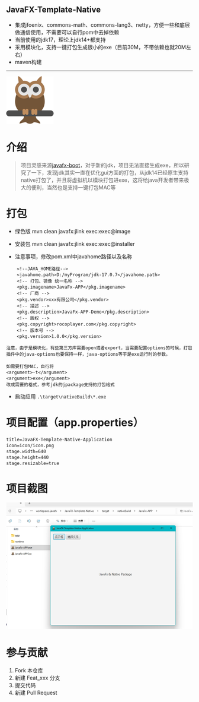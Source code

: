 ## JavaFX-Template-Native
- 集成jfoenix、commons-math、commons-lang3、netty，方便一些和底层做通信使用，不需要可以自行pom中去掉依赖
- 当前使用的jdk17，理论上jdk14+都支持
- 采用模块化，支持一键打包生成很小的exe（目前30M，不带依赖也就20M左右）
- maven构建
    
---

![LOGO](./src/main/resources/com/rocoplayer/app/icon/icon.png)

# 介绍

> 项目灵感来源[javafx-boot](https://gitee.com/westinyang/javafx-boot?_from=gitee_search)，对于新的jdk，项目无法直接生成exe，所以研究了一下，发现jdk其实一直在优化gui方面的打包，从jdk14已经原生支持native打包了，并且将虚拟机以模块打包进exe，这将给java开发者带来极大的便利，当然也是支持一键打包MAC等

# 打包
- 绿色版 mvn clean javafx:jlink exec:exec@image
- 安装包 mvn clean javafx:jlink exec:exec@installer

- 注意事项，修改pom.xml中javahome路径以及名称

```
    <!--JAVA_HOME路径-->
    <javahome.path>D:/myProgram/jdk-17.0.7</javahome.path>
    <!-- 打包、镜像 统一名称 -->
    <pkg.imagename>JavaFx-APP</pkg.imagename>
    <!-- 厂商 -->
    <pkg.vendor>xxx有限公司</pkg.vendor>
    <!-- 描述 -->
    <pkg.description>JavaFx-APP-Demo</pkg.description>
    <!-- 版权 -->
    <pkg.copyright>rocoplayer.com</pkg.copyright>
    <!-- 版本号 -->
    <pkg.version>1.0.0</pkg.version>
```

```
注意，由于是模块化，有些第三方库需要open或者export，当需要配置options的时候，打包插件中的java-options也要保持一样，java-options等于是exe运行时的参数。

如需要打包MAC，自行将
<argument>-t</argument>
<argument>exe</argument>
改成需要的格式，参考jdk的jpackage支持的打包格式
```


- 启动应用 `.\target\nativeBuild\*.exe`

# 项目配置（app.properties）

```properties
title=JavaFX-Template-Native-Application
icon=icon/icon.png
stage.width=640
stage.height=440
stage.resizable=true
```

# 项目截图
![截图](./screenshot/01.png)

# 参与贡献

1.  Fork 本仓库
2.  新建 Feat_xxx 分支
3.  提交代码
4.  新建 Pull Request
